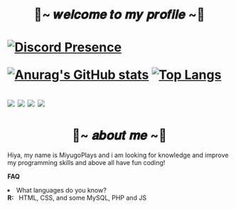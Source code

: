 
 
<h1 align=center>🏮~ 𝒘𝒆𝒍𝒄𝒐𝒎𝒆 𝒕𝒐 𝒎𝒚 𝒑𝒓𝒐𝒇𝒊𝒍𝒆 ~🏮 <h1>
 
[![Discord Presence](https://lanyard.kyrie25.me/api/280882418674565121?theme=dark&bg=000000&hideDiscrim=true)](https://discord.com/users/280882418674565121)
  
[![Anurag's GitHub stats](https://github-readme-stats.vercel.app/api?username=MiyugoPlays&layout=compact&theme=great-gatsby&text_color=FFFFFF&title_color=FF0000)](https://github.com/anuraghazra/github-readme-stats)
[![Top Langs](https://github-readme-stats.vercel.app/api/top-langs/?username=MiyugoPlays&layout=compact&theme=great-gatsby&text_color=FFFFFF&title_color=FF0000)](https://github.com/anuraghazra/github-readme-stats)
 
<a href="https://www.youtube.com/channel/UCn1t1dGalUmb925rGuvk9Mg"><img src="https://img.shields.io/badge/YouTube-FF0000?style=for-the-badge&logo=youtube&logoColor=white"/></a>
<a href="https://www.twitch.tv/miyugoplays"><img src="https://img.shields.io/badge/Twitch-9146FF?style=for-the-badge&logo=twitch&logoColor=white"/></a>
<a href="https://twitter.com/MiyugoPlays"><img src="https://img.shields.io/badge/Twitter-1DA1F2?style=for-the-badge&logo=twitter&logoColor=white" /></a>
<a href="https://www.instagram.com/miyugoplays/"><img src="https://img.shields.io/badge/Instagram-E4405F?style=for-the-badge&logo=instagram&logoColor=white" /></a>
 
<h1 align=center>  🏮~ 𝒂𝒃𝒐𝒖𝒕 𝒎𝒆 ~🏮  </h1>
 <p> Hiya, my name is MiyugoPlays and i am looking for knowledge and improve my programming skills and above all have fun coding!  </p>
 <p><b> FAQ </b> </p>
 <li>What languages do you know? </l1>
 <br> <b>R:</b> &nbsp; HTML, CSS, and some MySQL, PHP and JS

